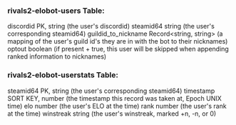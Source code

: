### rivals2-elobot-users Table:

discordid PK, string (the user's discordid) steamid64 string (the user's
corresponding steamid64) guildid_to_nickname Record<string, string> (a mapping
of the user's guild id's they are in with the bot to their nicknames) optout
boolean (if present + true, this user will be skipped when appending ranked
information to nicknames)

### rivals2-elobot-userstats Table:

steamid64 PK, string (the user's corresponding steamid64) timestamp SORT KEY,
number (the timestamp this record was taken at, Epoch UNIX time) elo number (the
user's ELO at the time) rank number (the user's rank at the time) winstreak
string (the user's winstreak, marked +n, -n, or 0)
